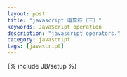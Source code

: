 ```yaml
---
layout: post
title: "javascript 运算符（三）"
keywords: JavaScript operation
description: "javascript operators."
category: javascript
tags: [javascript]
---
```

{% include JB/setup %}

